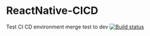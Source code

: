 # ReactNative-CICD
Test CI CD environment merge test to dev
[![Build status](https://build.appcenter.ms/v0.1/apps/494ca9e8-313f-4a64-80d5-ba666e41fc65/branches/test/badge)](https://appcenter.ms)
 
 
